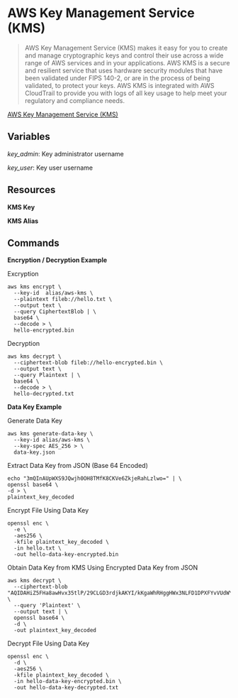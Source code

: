 # AWS Key Management Service (KMS)

> AWS Key Management Service (KMS) makes it easy for you to create and manage cryptographic keys and control their use across a wide range of AWS services and in your applications. AWS KMS is a secure and resilient service that uses hardware security modules that have been validated under FIPS 140-2, or are in the process of being validated, to protect your keys. AWS KMS is integrated with AWS CloudTrail to provide you with logs of all key usage to help meet your regulatory and compliance needs.

[AWS Key Management Service (KMS)](https://aws.amazon.com/kms/)

## Variables

*key_admin*: Key administrator username

*key_user*: Key user username

## Resources

**KMS Key**

**KMS Alias**

## Commands

**Encryption / Decryption Example**

Excryption

```
aws kms encrypt \
  --key-id  alias/aws-kms \
  --plaintext fileb://hello.txt \
  --output text \
  --query CiphertextBlob | \
  base64 \
  --decode > \
  hello-encrypted.bin
```

Decryption

```
aws kms decrypt \
  --ciphertext-blob fileb://hello-encrypted.bin \
  --output text \
  --query Plaintext | \
  base64 \
  --decode > \
  hello-decrypted.txt
```

**Data Key Example**

Generate Data Key

```
aws kms generate-data-key \
  --key-id alias/aws-kms \
  --key-spec AES_256 > \
  data-key.json
```

Extract Data Key from JSON (Base 64 Encoded)

```
echo "3mQInAUpWXS9JQwjh0OH8TMfK8CKVe6ZkjeRahLzlwo=" | \
openssl base64 \
-d > \
plaintext_key_decoded
```

Encrypt File Using Data Key

```
openssl enc \
  -e \
  -aes256 \
  -kfile plaintext_key_decoded \
  -in hello.txt \
  -out hello-data-key-encrypted.bin
```

Obtain Data Key from KMS Using Encrypted Data Key from JSON

```
aws kms decrypt \
  --ciphertext-blob "AQIDAHiZ5FHa8awHvx35tlP/29CLGD3rdjkAKYI/kKgaWhRHggHWx3NLFD1DPXFYvVUdWY4JAAAAfjB8BgkqhkiG9w0BBwagbzBtAgEAMGgGCSqGSIb3DQEHATAeBglghkgBZQMEAS4wEQQMJkX+ov4sfKP2ftmWAgEQgDsK6oH0P0EQaB5U0t55JgFyXyX0ZDWqyTaP+DV4JCtYCvNrPm7VtEv3saBQVTY9WpFnk6YsfsgQ5eNmoA==" \
  --query 'Plaintext' \
  --output text | \
  openssl base64 \
  -d \
  -out plaintext_key_decoded
```

Decrypt File Using Data Key

```
openssl enc \
  -d \
  -aes256 \
  -kfile plaintext_key_decoded \
  -in hello-data-key-encrypted.bin \
  -out hello-data-key-decrypted.txt
```
